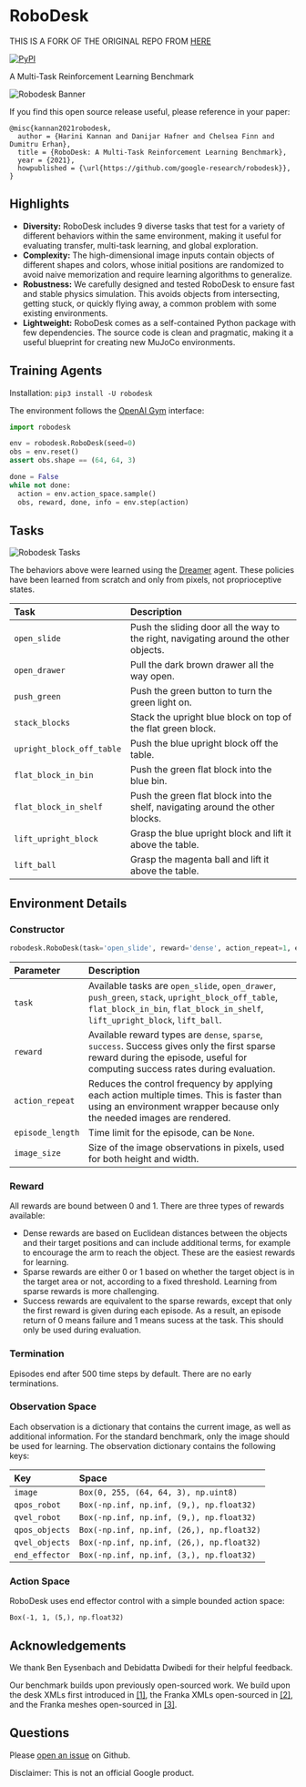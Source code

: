 # RoboDesk

THIS IS A FORK OF THE ORIGINAL REPO FROM [HERE](https://github.com/google-research/robodesk)

[![PyPI](https://img.shields.io/pypi/v/robodesk.svg)](https://pypi.python.org/pypi/robodesk/#history)

A Multi-Task Reinforcement Learning Benchmark

![Robodesk Banner](https://i.imgur.com/1qp1SUh.gif)

If you find this open source release useful, please reference in your paper:

```
@misc{kannan2021robodesk,
  author = {Harini Kannan and Danijar Hafner and Chelsea Finn and Dumitru Erhan},
  title = {RoboDesk: A Multi-Task Reinforcement Learning Benchmark},
  year = {2021},
  howpublished = {\url{https://github.com/google-research/robodesk}},
}
```

## Highlights

- **Diversity:** RoboDesk includes 9 diverse tasks that test for a variety of different behaviors within the same environment, making it useful for evaluating transfer, multi-task learning, and global exploration.
- **Complexity:** The high-dimensional image inputs contain objects of different shapes and colors, whose initial positions are randomized to avoid naive memorization and require learning algorithms to generalize.
- **Robustness:** We carefully designed and tested RoboDesk to ensure fast and stable physics simulation. This avoids objects from intersecting, getting stuck, or quickly flying away, a common problem with some existing environments.
- **Lightweight:** RoboDesk comes as a self-contained Python package with few dependencies. The source code is clean and pragmatic, making it a useful blueprint for creating new MuJoCo environments.

## Training Agents

Installation: `pip3 install -U robodesk`

The environment follows the [OpenAI Gym][gym] interface:

```py
import robodesk

env = robodesk.RoboDesk(seed=0)
obs = env.reset()
assert obs.shape == (64, 64, 3)

done = False
while not done:
  action = env.action_space.sample()
  obs, reward, done, info = env.step(action)
```

[gym]: https://github.com/openai/gym


## Tasks

![Robodesk Tasks](https://i.imgur.com/OwTT2pk.gif)

The behaviors above were learned using the [Dreamer](https://github.com/danijar/dreamer) agent. These policies have been learned from scratch and only from pixels, not proprioceptive states.

| Task | Description |
| :-------- | :---------- |
| `open_slide` | Push the sliding door all the way to the right, navigating around the other objects.  |
| `open_drawer` | Pull the dark brown drawer all the way open. |
| `push_green` | Push the green button to turn the green light on. |
| `stack_blocks` | Stack the upright blue block on top of the flat green block. |
| `upright_block_off_table` | Push the blue upright block off the table.  |
| `flat_block_in_bin` | Push the green flat block into the blue bin.  |
| `flat_block_in_shelf` | Push the green flat block into the shelf, navigating around the other blocks.  |
| `lift_upright_block` | Grasp the blue upright block and lift it above the table.  |
| `lift_ball` | Grasp the magenta ball and lift it above the table. |


## Environment Details

### Constructor

```py
robodesk.RoboDesk(task='open_slide', reward='dense', action_repeat=1, episode_length=500, image_size=64)
```

| Parameter | Description |
| :-------- | :---------- |
| `task` | Available tasks are `open_slide`, `open_drawer`, `push_green`, `stack`, `upright_block_off_table`, `flat_block_in_bin`, `flat_block_in_shelf`, `lift_upright_block`, `lift_ball`.  |
| `reward` | Available reward types are `dense`, `sparse`, `success`. Success gives only the first sparse reward during the episode, useful for computing success rates during evaluation. |
| `action_repeat` | Reduces the control frequency by applying each action multiple times. This is faster than using an environment wrapper because only the needed images are rendered. |
| `episode_length` | Time limit for the episode, can be `None`. |
| `image_size` | Size of the image observations in pixels, used for both height and width. |

### Reward

All rewards are bound between 0 and 1. There are three types of rewards available:

- Dense rewards are based on Euclidean distances between the objects and their target positions and can include additional terms, for example to encourage the arm to reach the object. These are the easiest rewards for learning.
- Sparse rewards are either 0 or 1 based on whether the target object is in the target area or not, according to a fixed threshold. Learning from sparse rewards is more challenging.
- Success rewards are equivalent to the sparse rewards, except that only the first reward is given during each episode. As a result, an episode return of 0 means failure and 1 means sucess at the task. This should only be used during evaluation.

### Termination

Episodes end after 500 time steps by default. There are no early terminations.

### Observation Space

Each observation is a dictionary that contains the current image, as well as additional information. For the standard benchmark, only the image should be used for learning. The observation dictionary contains the following keys:

| Key | Space |
| :-- | :---- |
| `image` | `Box(0, 255, (64, 64, 3), np.uint8)` |
| `qpos_robot` | `Box(-np.inf, np.inf, (9,), np.float32)` |
| `qvel_robot` | `Box(-np.inf, np.inf, (9,), np.float32)` |
| `qpos_objects` | `Box(-np.inf, np.inf, (26,), np.float32)` |
| `qvel_objects` | `Box(-np.inf, np.inf, (26,), np.float32)` |
| `end_effector` | `Box(-np.inf, np.inf, (3,), np.float32)` |

### Action Space

RoboDesk uses end effector control with a simple bounded action space:

```
Box(-1, 1, (5,), np.float32)
```

## Acknowledgements
We thank Ben Eysenbach and Debidatta Dwibedi for their helpful feedback.


Our benchmark builds upon previously open-sourced work. We build upon the desk XMLs first introduced in [[1]](https://github.com/google-research/google-research/tree/master/playrooms), the Franka XMLs open-sourced in [[2]](https://github.com/vikashplus/franka_sim), and the Franka meshes open-sourced in [[3]](https://github.com/frankaemika/franka_ros/tree/kinetic-devel/franka_description).

## Questions

Please [open an issue][issues] on Github.

[issues]: https://github.com/google-research/robodesk/issues

Disclaimer: This is not an official Google product.
